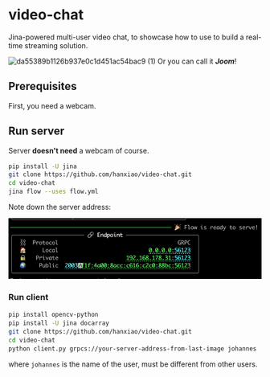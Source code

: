 # video-chat

Jina-powered multi-user video chat, to showcase how to use to build a real-time streaming solution.

![da55389b1126b937e0c1d451ac54bac9 (1)](https://user-images.githubusercontent.com/2041322/185625220-40c1f887-3be4-49df-9318-c49e0fb7365e.gif)
Or you can call it **_Joom_**!


## Prerequisites

First, you need a webcam.


## Run server

Server **doesn't need** a webcam of course.

```bash
pip install -U jina
git clone https://github.com/hanxiao/video-chat.git
cd video-chat
jina flow --uses flow.yml
```

Note down the server address:

![](.github/server.png)

### Run client

```bash
pip install opencv-python
pip install -U jina docarray
git clone https://github.com/hanxiao/video-chat.git
cd video-chat
python client.py grpcs://your-server-address-from-last-image johannes
```

where `johannes` is the name of the user, must be different from other users.
